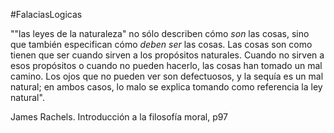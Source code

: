 #FalaciasLogicas

""las leyes de la naturaleza" no sólo describen cómo _son_ las cosas, sino que también especifican cómo _deben ser_ las cosas. Las cosas son como tienen que ser cuando sirven a los propósitos naturales. Cuando no sirven a esos propósitos o cuando no pueden hacerlo, las cosas han tomado un mal camino. Los ojos que no pueden ver son defectuosos, y la sequía es un mal natural; en ambos casos, lo malo se explica tomando como referencia la ley natural".

James Rachels. Introducción a la filosofía moral, p97
